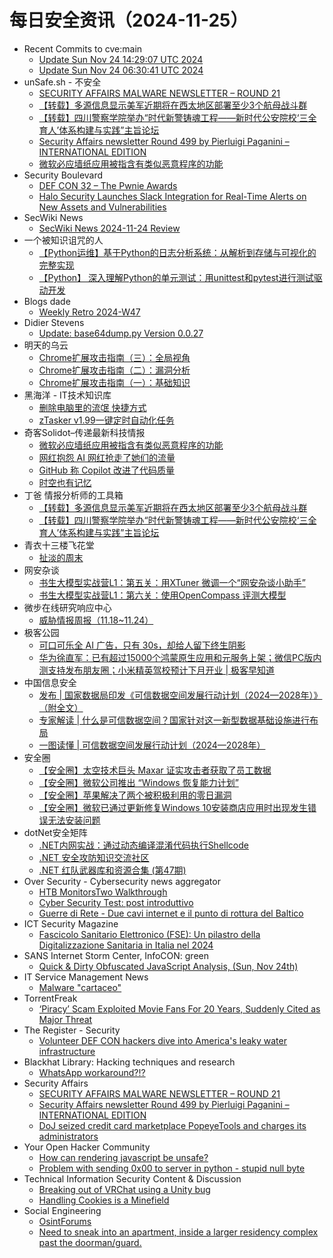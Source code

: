 # 每日安全资讯（2024-11-25）

- Recent Commits to cve:main
  - [Update Sun Nov 24 14:29:07 UTC 2024](https://github.com/trickest/cve/commit/8a84a838468547f72af87bdab30eb4dac34e45f1)
  - [Update Sun Nov 24 06:30:41 UTC 2024](https://github.com/trickest/cve/commit/2b5d736708ac94a06909d65f6937015934852db1)
- unSafe.sh - 不安全
  - [SECURITY AFFAIRS MALWARE NEWSLETTER – ROUND 21](https://buaq.net/go-274625.html)
  - [【转载】多源信息显示美军近期将在西太地区部署至少3个航母战斗群](https://buaq.net/go-274644.html)
  - [【转载】四川警察学院举办“时代新警铸魂工程——新时代公安院校‘三全育人’体系构建与实践”主旨论坛](https://buaq.net/go-274645.html)
  - [Security Affairs newsletter Round 499 by Pierluigi Paganini – INTERNATIONAL EDITION](https://buaq.net/go-274626.html)
  - [微软必应墙纸应用被指含有类似恶意程序的功能](https://buaq.net/go-274634.html)
- Security Boulevard
  - [DEF CON 32 – The Pwnie Awards](https://securityboulevard.com/2024/11/def-con-32-the-pwnie-awards/)
  - [Halo Security Launches Slack Integration for Real-Time Alerts on New Assets and Vulnerabilities](https://securityboulevard.com/2024/11/halo-security-launches-slack-integration-for-real-time-alerts-on-new-assets-and-vulnerabilities/)
- SecWiki News
  - [SecWiki News 2024-11-24 Review](http://www.sec-wiki.com/?2024-11-24)
- 一个被知识诅咒的人
  - [【Python运维】基于Python的日志分析系统：从解析到存储与可视化的完整实现](https://blog.csdn.net/nokiaguy/article/details/144006240)
  - [【Python】 深入理解Python的单元测试：用unittest和pytest进行测试驱动开发](https://blog.csdn.net/nokiaguy/article/details/144006219)
- Blogs  dade
  - [Weekly Retro 2024-W47](https://0xda.de/blog/2024/11/weekly-retro-2024-w47/)
- Didier Stevens
  - [Update: base64dump.py Version 0.0.27](https://blog.didierstevens.com/2024/11/24/update-base64dump-py-version-0-0-27/)
- 明天的乌云
  - [Chrome扩展攻击指南（三）：全局视角](https://blog.xlab.app/p/4db211d3/)
  - [Chrome扩展攻击指南（二）：漏洞分析](https://blog.xlab.app/p/4db211d2/)
  - [Chrome扩展攻击指南（一）：基础知识](https://blog.xlab.app/p/4db211d1/)
- 黑海洋 - IT技术知识库
  - [删除电脑里的流氓 快捷方式](https://www.upx8.com/4451)
  - [zTasker v1.99一键定时自动化任务](https://www.upx8.com/4450)
- 奇客Solidot–传递最新科技情报
  - [微软必应墙纸应用被指含有类似恶意程序的功能](https://www.solidot.org/story?sid=79865)
  - [网红抱怨 AI 网红抢走了她们的流量](https://www.solidot.org/story?sid=79864)
  - [GitHub 称 Copilot 改进了代码质量](https://www.solidot.org/story?sid=79863)
  - [时空也有记忆](https://www.solidot.org/story?sid=79862)
- 丁爸 情报分析师的工具箱
  - [【转载】多源信息显示美军近期将在西太地区部署至少3个航母战斗群](https://mp.weixin.qq.com/s?__biz=MzI2MTE0NTE3Mw==&mid=2651147985&idx=1&sn=69939985ad003ee47cf1c6e423ac50a7&chksm=f1af39ebc6d8b0fd3a87d232d5cbef1c9d4bb8bb44cdc65aba2b424acf287fedfd8c8444338e&scene=58&subscene=0#rd)
  - [【转载】四川警察学院举办“时代新警铸魂工程——新时代公安院校‘三全育人’体系构建与实践”主旨论坛](https://mp.weixin.qq.com/s?__biz=MzI2MTE0NTE3Mw==&mid=2651147985&idx=2&sn=250c14fc6248eb5fe5f855ffc5f425cd&chksm=f1af39ebc6d8b0fda9dbd2f575d5ffb8e80740f7e52040712dfea23bb7a0a8b9a710cac5aab4&scene=58&subscene=0#rd)
- 青衣十三楼飞花堂
  - [扯淡的周末](https://mp.weixin.qq.com/s?__biz=MzUzMjQyMDE3Ng==&mid=2247487738&idx=1&sn=3b254a59f6f8262ce50d02af9e274d72&chksm=fab2d3c5cdc55ad3e66f99c4adb5d508a4f3042049cc527733b505bc5f7666c2b44e96f63567&scene=58&subscene=0#rd)
- 网安杂谈
  - [书生大模型实战营L1：第五关：用XTuner 微调一个“网安杂谈小助手”](https://mp.weixin.qq.com/s?__biz=MzAwMTMzMDUwNg==&mid=2650889396&idx=1&sn=9e3248a93a422f97b8a52a184fdc43d7&chksm=812ea091b659298796269631d995eb98611d3d486e02068669d373362b2f56b790cee16f489b&scene=58&subscene=0#rd)
  - [书生大模型实战营L1：第六关：使用OpenCompass 评测大模型](https://mp.weixin.qq.com/s?__biz=MzAwMTMzMDUwNg==&mid=2650889396&idx=2&sn=7447e227cc79726dcce6e5eeb6cf5913&chksm=812ea091b6592987083ef41258e2743fa89da88bc8497a1578178e1b9a9e1a04c04b4273391b&scene=58&subscene=0#rd)
- 微步在线研究响应中心
  - [威胁情报周报（11.18~11.24）](https://mp.weixin.qq.com/s?__biz=Mzg5MTc3ODY4Mw==&mid=2247507470&idx=1&sn=ddafdebee56d8b81c98bcd5ac61d9255&chksm=cfcabd1af8bd340c2bbcc5c47e0e376b4c4ca078af2ba4ce3159a37c0033e1bd65e5fffa63d5&scene=58&subscene=0#rd)
- 极客公园
  - [可口可乐全 AI 广告，只有 30s，却给人留下终生阴影](https://mp.weixin.qq.com/s?__biz=MTMwNDMwODQ0MQ==&mid=2653065783&idx=1&sn=fa973302cb2eb04d81845ebf80e172e0&chksm=7e57ef814920669773daf754949061ca0a2f5ba66b23f3d5ddbeaf592574d2a347951b380575&scene=58&subscene=0#rd)
  - [华为徐直军：已有超过15000个鸿蒙原生应用和元服务上架；微信PC版内测支持发布朋友圈；小米精英驾校预计下月开业 | 极客早知道](https://mp.weixin.qq.com/s?__biz=MTMwNDMwODQ0MQ==&mid=2653065800&idx=1&sn=8ee6e8036980068842d320d34d2f9ac0&chksm=7e57effe492066e8821be34ad2bf62ca8cb4e385f731fde38964f8cb2ba2bc80cd6cc617c6c4&scene=58&subscene=0#rd)
- 中国信息安全
  - [发布 | 国家数据局印发《可信数据空间发展行动计划（2024—2028年）》（附全文）](https://mp.weixin.qq.com/s?__biz=MzA5MzE5MDAzOA==&mid=2664230422&idx=1&sn=634c2611426ae286589eba3b921b55e5&chksm=8b59ecefbc2e65f964151202b88b3160dc95190fac785162e9cc60da5ee8f35e0c5b54aca4a9&scene=58&subscene=0#rd)
  - [专家解读 | 什么是可信数据空间？国家针对这一新型数据基础设施进行布局](https://mp.weixin.qq.com/s?__biz=MzA5MzE5MDAzOA==&mid=2664230422&idx=2&sn=a6ed7b72c01b629793f541e87720680f&chksm=8b59ecefbc2e65f9989cf4759bc1d624b7deb35227527a47a5d933ce2bba8186f41cb713e282&scene=58&subscene=0#rd)
  - [一图读懂 | 可信数据空间发展行动计划（2024—2028年）](https://mp.weixin.qq.com/s?__biz=MzA5MzE5MDAzOA==&mid=2664230422&idx=3&sn=27cb6908136a6fabcf10c20f5ad73900&chksm=8b59ecefbc2e65f9cc28860ecebf39e40a93b9a89f727e46223f9f8f44c28997facb29da80a1&scene=58&subscene=0#rd)
- 安全圈
  - [【安全圈】太空技术巨头 Maxar 证实攻击者获取了员工数据](https://mp.weixin.qq.com/s?__biz=MzIzMzE4NDU1OQ==&mid=2652066203&idx=1&sn=81e535202f431485c12dac88cf705ffe&chksm=f36e7ddbc419f4cdfa6b93222991880723ead5b1224f5aea3c430d89ee2ad3f9ea5556553fc9&scene=58&subscene=0#rd)
  - [【安全圈】微软公司推出 “Windows 恢复能力计划”](https://mp.weixin.qq.com/s?__biz=MzIzMzE4NDU1OQ==&mid=2652066203&idx=2&sn=6d88527a3838dd59d8bbccb332540518&chksm=f36e7ddbc419f4cd51a855d822237f84592f66ad951174261234f7641e5c6bb1e6cd2cfcacca&scene=58&subscene=0#rd)
  - [【安全圈】苹果解决了两个被积极利用的零日漏洞](https://mp.weixin.qq.com/s?__biz=MzIzMzE4NDU1OQ==&mid=2652066203&idx=3&sn=98b7c0046c725ff8299a89a706c8ee43&chksm=f36e7ddbc419f4cdfd1a5b1325eeaa6a76fad3e86c3a04d39a3c93255a412bb3e8ee77745d9d&scene=58&subscene=0#rd)
  - [【安全圈】微软已通过更新修复Windows 10安装商店应用时出现发生错误无法安装问题](https://mp.weixin.qq.com/s?__biz=MzIzMzE4NDU1OQ==&mid=2652066203&idx=4&sn=fa5c5885a0aa428e589410762dd813ac&chksm=f36e7ddbc419f4cdd12380c085a00117007aeacb6e8ac0816c71f80f4a0aa82a15a7f149aff5&scene=58&subscene=0#rd)
- dotNet安全矩阵
  - [.NET内网实战：通过动态编译混淆代码执行Shellcode](https://mp.weixin.qq.com/s?__biz=MzUyOTc3NTQ5MA==&mid=2247496868&idx=1&sn=086918413912fb2d458b885b4ef7b36a&chksm=fa595a49cd2ed35f7c824e981f1b937ed1fc725ada05083e40abca7c120bf1f087a2949104b1&scene=58&subscene=0#rd)
  - [.NET 安全攻防知识交流社区](https://mp.weixin.qq.com/s?__biz=MzUyOTc3NTQ5MA==&mid=2247496868&idx=2&sn=42dc550956b5caa0ba5ed011bdbf9762&chksm=fa595a49cd2ed35fc50da03a7af3ea8211aa459876d44632f4f51a62e48e4dbe771d8d8a0745&scene=58&subscene=0#rd)
  - [.NET 红队武器库和资源合集 (第47期)](https://mp.weixin.qq.com/s?__biz=MzUyOTc3NTQ5MA==&mid=2247496868&idx=3&sn=a484c98fc0b681444981b4a5aace91bd&chksm=fa595a49cd2ed35f8655dd86c6e1e6b2ddd64ea0a225d572577107b33cef81e5e828f828eb63&scene=58&subscene=0#rd)
- Over Security - Cybersecurity news aggregator
  - [HTB MonitorsTwo Walkthrough](https://www.secjuice.com/htb-monitorstwo-walkthrough/)
  - [Cyber Security Test: post introduttivo](https://roccosicilia.com/2024/11/24/cyber-security-test-post-introduttivo/)
  - [Guerre di Rete - Due cavi internet e il punto di rottura del Baltico](https://guerredirete.substack.com/p/guerre-di-rete-due-cavi-internet)
- ICT Security Magazine
  - [Fascicolo Sanitario Elettronico (FSE): Un pilastro della Digitalizzazione Sanitaria in Italia nel 2024](https://www.ictsecuritymagazine.com/notizie/fascicolo-sanitario-elettronico/)
- SANS Internet Storm Center, InfoCON: green
  - [Quick &#x26; Dirty Obfuscated JavaScript Analysis, (Sun, Nov 24th)](https://isc.sans.edu/diary/rss/31468)
- IT Service Management News
  - [Malware "cartaceo"](http://blog.cesaregallotti.it/2024/11/malware-cartaceo.html)
- TorrentFreak
  - [‘Piracy’ Scam Exploited Movie Fans For 20 Years, Suddenly Cited as Major Threat](https://torrentfreak.com/piracy-scam-exploited-movie-fans-for-20-years-suddenly-cited-as-major-threat-241124/)
- The Register - Security
  - [Volunteer DEF CON hackers dive into America's leaky water infrastructure](https://go.theregister.com/feed/www.theregister.com/2024/11/24/water_defcon_hacker/)
- Blackhat Library: Hacking techniques and research
  - [WhatsApp workaround?!?](https://www.reddit.com/r/blackhat/comments/1gyeker/whatsapp_workaround/)
- Security Affairs
  - [SECURITY AFFAIRS MALWARE NEWSLETTER – ROUND 21](https://securityaffairs.com/171337/malware/security-affairs-malware-newsletter-round-21.html)
  - [Security Affairs newsletter Round 499 by Pierluigi Paganini – INTERNATIONAL EDITION](https://securityaffairs.com/171332/breaking-news/security-affairs-newsletter-round-499-by-pierluigi-paganini-international-edition.html)
  - [DoJ seized credit card marketplace PopeyeTools and charges its administrators](https://securityaffairs.com/171319/cyber-crime/doj-seized-credit-card-marketplace-popeyetools.html)
- Your Open Hacker Community
  - [How can rendering javascript be unsafe?](https://www.reddit.com/r/HowToHack/comments/1gyhgch/how_can_rendering_javascript_be_unsafe/)
  - [Problem with sending 0x00 to server in python - stupid null byte](https://www.reddit.com/r/HowToHack/comments/1gyfccw/problem_with_sending_0x00_to_server_in_python/)
- Technical Information Security Content & Discussion
  - [Breaking out of VRChat using a Unity bug](https://www.reddit.com/r/netsec/comments/1gywl9b/breaking_out_of_vrchat_using_a_unity_bug/)
  - [Handling Cookies is a Minefield](https://www.reddit.com/r/netsec/comments/1gyef3j/handling_cookies_is_a_minefield/)
- Social Engineering
  - [OsintForums](https://www.reddit.com/r/SocialEngineering/comments/1gz1e9n/osintforums/)
  - [Need to sneak into an apartment, inside a larger residency complex past the doorman/guard.](https://www.reddit.com/r/SocialEngineering/comments/1gynx89/need_to_sneak_into_an_apartment_inside_a_larger/)
